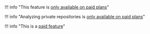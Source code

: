 <!--start-paid-->
!!! info "This feature is [only available on paid plans](https://www.codacy.com/pricing)"
<!--end-paid-->

<!--start-paid-private-repositories-->
!!! info "Analyzing private repositories is [only available on paid plans](https://www.codacy.com/pricing)"
<!--end-paid-private-repositories-->

<!--start-paid-feature-->
!!! info "This is a [paid feature](https://www.codacy.com/pricing)"
<!--end-paid-feature>
